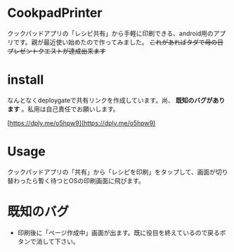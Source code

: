 # CookpadPrinter
クックパッドアプリの「レシピ共有」から手軽に印刷できる、android用のアプリです。親が最近使い始めたので作ってみました。 ~~これがあればタダで母の日プレゼントクエストが達成出来ます~~ 

# install
なんとなくdeploygateで共有リンクを作成しています。尚、 **既知のバグがあります** 。私用は自己責任でお願いします。

[https://dply.me/o5hpw9](https://dply.me/o5hpw9)

# Usage
クックパッドアプリの「共有」から「レシピを印刷」をタップして、画面が切り替わったら暫く待つとOSの印刷画面に飛びます。

# 既知のバグ
- 印刷後に「ページ作成中」画面が出ます。既に役目を終えているので戻るボタンで消して下さい。
